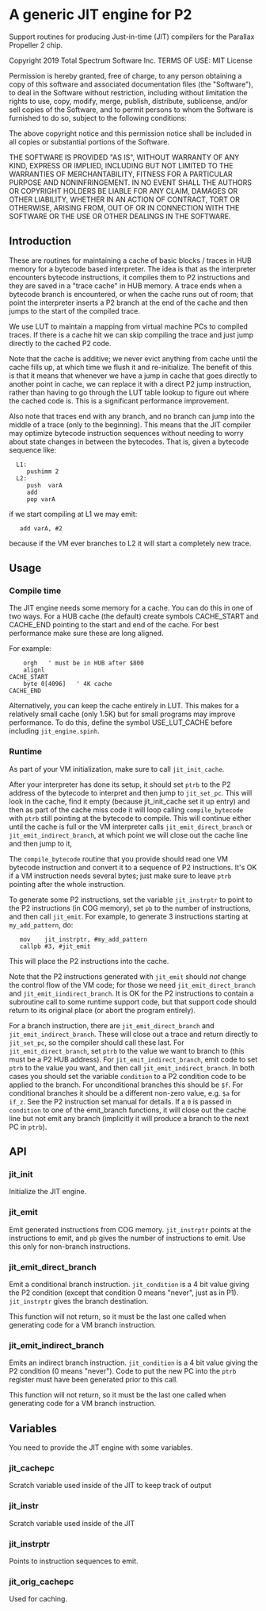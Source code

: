 # A generic JIT engine for P2

Support routines for producing Just-in-time (JIT) compilers
for the Parallax Propeller 2 chip.
   
Copyright 2019 Total Spectrum Software Inc.
TERMS OF USE: MIT License

Permission is hereby granted, free of charge, to any person obtaining
a copy of this software and associated documentation files
(the "Software"), to deal in the Software without restriction,
including without limitation the rights to use, copy, modify, merge,
publish, distribute, sublicense, and/or sell copies of the Software,
and to permit persons to whom the Software is furnished to do so,
subject to the following conditions:

The above copyright notice and this permission notice shall be
included in all copies or substantial portions of the Software.

THE SOFTWARE IS PROVIDED "AS IS", WITHOUT WARRANTY OF ANY KIND,
EXPRESS OR IMPLIED, INCLUDING BUT NOT LIMITED TO THE WARRANTIES OF
MERCHANTABILITY, FITNESS FOR A PARTICULAR PURPOSE AND NONINFRINGEMENT.
IN NO EVENT SHALL THE AUTHORS OR COPYRIGHT HOLDERS BE LIABLE FOR ANY
CLAIM, DAMAGES OR OTHER LIABILITY, WHETHER IN AN ACTION OF CONTRACT,
TORT OR OTHERWISE, ARISING FROM, OUT OF OR IN CONNECTION WITH THE
SOFTWARE OR THE USE OR OTHER DEALINGS IN THE SOFTWARE.


## Introduction

These are routines for maintaining a cache of basic blocks / traces
in HUB memory for a bytecode based interpreter. The idea is that
as the interpreter encounters bytecode instructions, it compiles them
to P2 instructions and they are saved in a "trace cache" in HUB memory.
A trace ends when a bytecode branch is encountered, or when the cache
runs out of room; that point the interpreter inserts a P2 branch at the
end of the cache and then jumps to the start of the compiled trace.

We use LUT to maintain a mapping from virtual machine PCs to compiled
traces. If there is a cache hit we can skip compiling the trace and just
jump directly to the cached P2 code.

Note that the cache is additive; we never evict anything from cache
until the cache fills up, at which time we flush it and re-initialize.
The benefit of this is that it means that whenever we have a jump
in cache that goes directly to another point in cache, we can replace it
with a direct P2 jump instruction, rather than having to go through the
LUT table lookup to figure out where the cached code is. This is a
significant performance improvement.

Also note that traces end with any branch, and no branch can jump into
the middle of a trace (only to the beginning). This means that the JIT
compiler may optimize bytecode instruction sequences without needing
to worry about state changes in between the bytecodes. That is, given
a bytecode sequence like:
```
  L1:
     pushimm 2
  L2:
     push  varA
     add
     pop varA
```
if we start compiling at L1 we may emit:
```
   add varA, #2
```
because if the VM ever branches to L2 it will start a completely new
trace.
     
## Usage

### Compile time

The JIT engine needs some memory for a cache. You can do this in one of
two ways. For a HUB cache (the default) create symbols CACHE_START and
CACHE_END pointing to the start and end of the cache. For best
performance make sure these are long aligned.

For example:

```
    orgh   ' must be in HUB after $800
    alignl
CACHE_START
    byte 0[4096]   ' 4K cache
CACHE_END
```

Alternatively, you can keep the cache entirely in LUT. This makes for
a relatively small cache (only 1.5K) but for small programs may
improve performance. To do this, define the symbol USE_LUT_CACHE
before including `jit_engine.spinh`.

### Runtime

As part of your VM initialization, make sure to call `jit_init_cache`.

After your interpreter has done its setup, it should set `ptrb` to the
P2 address of the bytecode to interpret and then jump to `jit_set_pc`.
This will look in the cache, find it empty (because jit_init_cache set it
up entry) and then as part of the cache miss code it will loop
calling `compile_bytecode` with `ptrb` still pointing at the bytecode
to compile. This will continue either until the cache is full or
the VM interpreter calls `jit_emit_direct_branch` or
`jit_emit_indirect_branch`, at which point we will close out the cache
line and then jump to it,

The `compile_bytecode` routine that you provide should read one VM
bytecode instruction and convert it to a sequence of P2 instructions.
It's OK if a VM instruction needs several bytes; just make sure to
leave `ptrb` pointing after the whole instruction.

To generate some P2 instructions, set the variable `jit_instrptr`
to point to the P2 instructions (in COG memory), set `pb` to the
number of instructions, and then call `jit_emit`. For example, to
generate 3 instructions starting at `my_add_pattern`, do:
```
   mov    jit_instrptr, #my_add_pattern
   callpb #3, #jit_emit
```
This will place the P2 instructions into the cache.

Note that the P2 instructions generated with `jit_emit` should *not*
change the control flow of the VM code; for those we need
`jit_emit_direct_branch` and `jit_emit_iindirect_branch`. It is OK
for the P2 instructions to contain a subroutine call to some runtime
support code, but that support code should return to its original place
(or abort the program entirely).

For a branch instruction, there are `jit_emit_direct_branch` and
`jit_emit_indirect_branch`. These will close out a trace and return
directly to `jit_set_pc`, so the compiler should call these last. For
`jit_emit_direct_branch`, set `ptrb` to the value we want to branch to
(this must be a P2 HUB address). For `jit_emit_indirect_branch`, emit
code to set `ptrb` to the value you want, and then call
`jit_emit_indirect_branch`. In both cases you should set the variable
`condition` to a P2 condition code to be applied to the branch. For
unconditional branches this should be `$f`. For conditional branches
it should be a different non-zero value, e.g.  `$a` for `if_z`.
See the P2 instruction set manual for details. If a `0` is passed in
`condition` to one of the emit_branch functions, it will close out the
cache line but not emit any branch (implicitly it will produce
a branch to the next PC in `ptrb`).

## API

### jit_init

Initialize the JIT engine.

### jit_emit

Emit generated instructions from COG memory. `jit_instrptr` points at
the instructions to emit, and `pb` gives the number of instructions to
emit. Use this only for non-branch instructions.

### jit_emit_direct_branch

Emit a conditional branch instruction. `jit_condition` is a 4 bit
value giving the P2 condition (except that condition 0 means "never",
just as in P1). `jit_instrptr` gives the branch destination.

This function will not return, so it must be the last one called when
generating code for a VM branch instruction.

### jit_emit_indirect_branch

Emits an indirect branch instruction. `jit_condition` is a 4 bit value
giving the P2 condition (0 means "never"). Code to put the new PC into
the `ptrb` register must have been generated prior to this call.

This function will not return, so it must be the last one called when
generating code for a VM branch instruction.

## Variables

You need to provide the JIT engine with some variables.

### jit_cachepc

Scratch variable used inside of the JIT to keep track of output

### jit_instr

Scratch variable used inside of the JIT

### jit_instrptr

Points to instruction sequences to emit.

### jit_orig_cachepc

Used for caching.

